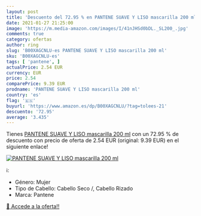 ```yaml
---
layout: post
title: 'Descuento del 72.95 % en PANTENE SUAVE Y LISO mascarilla 200 ml'
date: 2021-01-27 21:25:00
image: 'https://m.media-amazon.com/images/I/41nJHSd0bDL._SL200_.jpg'
comments: true
category: ofertas
author: ring
slug: 'B00XAGCNLU-es PANTENE SUAVE Y LISO mascarilla 200 ml'
sku: 'B00XAGCNLU-es'
tags: [ 'pantene', ]
actualPrice: 2.54 EUR
currency: EUR
price: 2.54
comparePrice: 9.39 EUR
prodname: 'PANTENE SUAVE Y LISO mascarilla 200 ml'
country: 'es'
flag: '🇪🇸'
buyurl: 'https://www.amazon.es/dp/B00XAGCNLU/?tag=tolees-21'
descuento: '72.95'
average: '3.435'
---
```


Tienes [PANTENE SUAVE Y LISO mascarilla 200 ml](https://www.amazon.es/dp/B00XAGCNLU/?tag=tolees-21) con un 72.95 % de descuento con precio de oferta de 2.54 EUR (original: 9.39 EUR) en el siguiente enlace!

[![PANTENE SUAVE Y LISO mascarilla 200 ml](https://m.media-amazon.com/images/I/41nJHSd0bDL._SL200_.jpg)](https://www.amazon.es/dp/B00XAGCNLU/?tag=tolees-21)

ℹ️:

- Género: Mujer
- Tipo de Cabello: Cabello Seco /, Cabello Rizado
- Marca: Pantene

[🛒 Accede a la oferta!!](https://www.amazon.es/dp/B00XAGCNLU/?tag=tolees-21)
